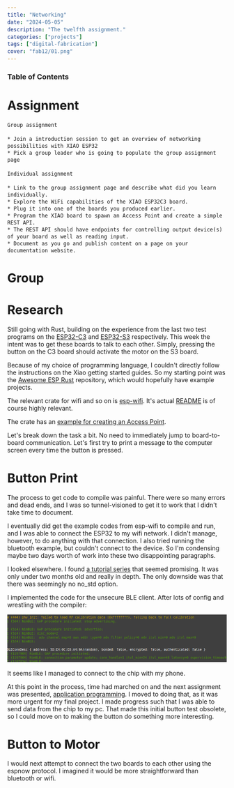 ```yaml
---
title: "Networking"
date: "2024-05-05"
description: "The twelfth assignment."
categories: ["projects"]
tags: ["digital-fabrication"]
cover: "fab12/01.png"
---
```


### Table of Contents

# Assignment

```
Group assignment

* Join a introduction session to get an overview of networking possibilities with XIAO ESP32
* Pick a group leader who is going to populate the group assignment page

Individual assignment

* Link to the group assignment page and describe what did you learn individually.
* Explore the WiFi capabilities of the XIAO ESP32C3 board.
* Plug it into one of the boards you produced earlier.
* Program the XIAO board to spawn an Access Point and create a simple REST API.
* The REST API should have endpoints for controlling output device(s) of your board as well as reading input.
* Document as you go and publish content on a page on your documentation website.
```

# Group

# Research

Still going with Rust, building on the experience from the last two test programs on the [ESP32-C3](fablab-08) and [ESP32-S3](fablab-09) respectively. This week the intent was to get these boards to talk to each other. Simply, pressing the button on the C3 board should activate the motor on the S3 board. 

Because of my choice of programming language, I couldn't directly follow the instructions on the Xiao getting started guides. So my starting point was the [Awesome ESP Rust](https://github.com/esp-rs/awesome-esp-rust) repository, which would hopefully have example projects. 

The relevant crate for wifi and so on is [esp-wifi](https://github.com/esp-rs/esp-wifi). It's actual [README](https://github.com/esp-rs/esp-wifi/blob/main/esp-wifi/README.md) is of course highly relevant. 

The crate has an [example for creating an Access Point](https://github.com/esp-rs/esp-wifi/blob/main/esp-wifi/examples/access_point.rs). 

Let's break down the task a bit. No need to immediately jump to board-to-board communication. Let's first try to print a message to the computer screen every time the button is pressed. 

# Button Print

The process to get code to compile was painful. There were so many errors and dead ends, and I was so tunnel-visioned to get it to work that I didn't take time to document. 

I eventually did get the example codes from esp-wifi to compile and run, and I was able to connect the ESP32 to my wifi network. I didn't manage, however, to do anything with that connection. I also tried running the bluetooth example, but couldn't connect to the device. So I'm condensing maybe two days worth of work into these two disappointing paragraphs.

I looked elsewhere. I found [a tutorial series](https://dev.to/apollolabsbin/embedded-rust-bluetooth-on-esp-ble-scanner-1gb7) that seemed promising. It was only under two months old and really in depth. The only downside was that there was seemingly no no_std option. 

I implemented the code for the unsecure BLE client. After lots of config and wrestling with the compiler:

![connection success](fab12/01.png)

It seems like I managed to connect to the chip with my phone. 

At this point in the process, time had marched on and the next assignment was presented, [application programming](fablab-13). I moved to doing that, as it was more urgent for my final project. I made progress such that I was able to send data from the chip to my pc. That made this initial button test obsolete, so I could move on to making the button do something more interesting.

# Button to Motor

I would next attempt to connect the two boards to each other using the espnow protocol. I imagined it would be more straightforward than bluetooth or wifi.

